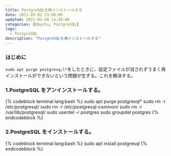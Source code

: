 ```yaml
---
title: PostgreSQLを再インストールする
date: 2021-05-01 23:58:09
updated: 2021-05-08 14:38:00
categories: [Ubuntu, PostgreSQL]
tags:
  - PostgreSQL
description: "PostgreSQLを再インストールする"
---
```


### はじめに

`sudo apt purge postgresq;l*`をしたときに、設定ファイルが消されずうまく再インストールができないという問題が生ずる。これを解決する。

### 1.PostgreSQL をアンインストールする。

{% codeblock terminal lang:bash %}
sudo apt purge postgresql\*
sudo rm -r /etc/postgresql/
sudo rm -r /etc/postgresql-common/
sudo rm -r /var/lib/postgresql/
sudo userdel -r postgres
sudo groupdel postgres
{% endcodeblock %}

### 2.PostgreSQL をインストールする。

{% codeblock terminal lang:bash %}
sudo apt install postgresql
{% endcodeblock %}
